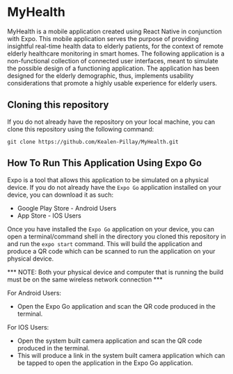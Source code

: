 # MyHealth
MyHealth is a mobile application created using React Native in conjunction with Expo. This mobile application serves the purpose of providing insightful real-time health data to elderly patients, for the context of remote elderly healthcare monitoring in smart homes. The following application is a non-functional collection of connected user interfaces, meant to simulate the possible design of a functioning application. The application has been designed for the elderly demographic, thus, implements usability considerations that promote a highly usable experience for elderly users.

## Cloning this repository
If you do not already have the repository on your local machine, you can clone this repository using the following command:

```git clone https://github.com/Kealen-Pillay/MyHealth.git```

## How To Run This Application Using Expo Go
Expo is a tool that allows this application to be simulated on a physical device. 
If you do not already have the ```Expo Go``` application installed on your device, you can download it as such:
- Google Play Store - Android Users
- App Store - IOS Users

Once you have installed the ```Expo Go``` application on your device, you can open a terminal/command shell in the directory you cloned this repository in and run the ```expo start``` command.
This will build the application and produce a QR code which can be scanned to run the application on your physical device.

*** NOTE: Both your physical device and computer that is running the build must be on the same wireless network connection ***

For Android Users: 
- Open the Expo Go application and scan the QR code produced in the terminal.

For IOS Users:
- Open the system built camera application and scan the QR code produced in the terminal.
- This will produce a link in the system built camera application which can be tapped to open the application in the Expo Go application.

